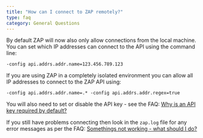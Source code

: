 ```yaml
---
title: "How can I connect to ZAP remotely?"
type: faq
category: General Questions
---
```



By default ZAP will now also only allow connections from the local machine.
You can set which IP addresses can connect to the API using the command line:

    
    
    -config api.addrs.addr.name=123.456.789.123

If you are using ZAP in a completely isolated environment you can allow all IP
addresses to connect to the ZAP API using:

    
    
    -config api.addrs.addr.name=.* -config api.addrs.addr.regex=true

You will also need to set or disable the API key - see the FAQ: [Why is an API
key required by default?](faq/why-is-an-api-key-required-by-default/)

If you still have problems connecting then look in the `zap.log` file for any
error messages as per the FAQ: [Somethings not working - what should I
do?](faq/somethings-not-working-what-should-i-do/)
